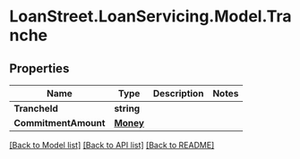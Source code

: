 # LoanStreet.LoanServicing.Model.Tranche
## Properties

Name | Type | Description | Notes
------------ | ------------- | ------------- | -------------
**TrancheId** | **string** |  | 
**CommitmentAmount** | [**Money**](Money.md) |  | 

[[Back to Model list]](../README.md#documentation-for-models) [[Back to API list]](../README.md#documentation-for-api-endpoints) [[Back to README]](../README.md)

